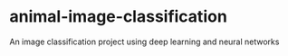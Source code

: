 # animal-image-classification
An image classification project using deep learning and neural networks
